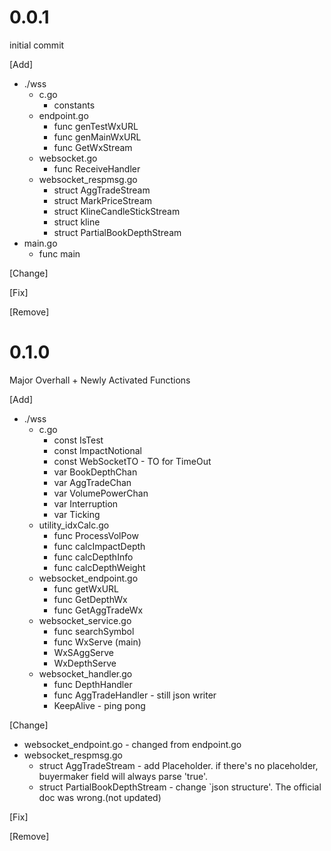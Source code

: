 # 0.0.1
<p>
initial commit
</p>

[Add]
- ./wss
  - c.go
    - constants
  - endpoint.go
    - func genTestWxURL
    - func genMainWxURL
    - func GetWxStream
  - websocket.go
    - func ReceiveHandler
  - websocket_respmsg.go
    - struct AggTradeStream
    - struct MarkPriceStream
    - struct KlineCandleStickStream
    - struct kline
    - struct PartialBookDepthStream
- main.go
  - func main

[Change]

[Fix]

[Remove]


# 0.1.0
<p>
Major Overhall + Newly Activated Functions
</p>

[Add]
- ./wss
  - c.go
    - const IsTest
    - const ImpactNotional
    - const WebSocketTO - TO for TimeOut
    - var BookDepthChan
    - var AggTradeChan
    - var VolumePowerChan
    - var Interruption
    - var Ticking
  - utility_idxCalc.go
    - func ProcessVolPow
    - func calcImpactDepth
    - func calcDepthInfo
    - func calcDepthWeight
  - websocket_endpoint.go
    - func getWxURL
    - func GetDepthWx
    - func GetAggTradeWx
  - websocket_service.go
    - func searchSymbol 
    - func WxServe (main)
    - WxSAggServe
    - WxDepthServe
  - websocket_handler.go
    - func DepthHandler
    - func AggTradeHandler  - still json writer
    - KeepAlive - ping pong 

[Change]
- websocket_endpoint.go - changed from endpoint.go
- websocket_respmsg.go
  - struct AggTradeStream - add Placeholder. if there's no placeholder, buyermaker field will always parse 'true'.
  - struct PartialBookDepthStream - change `json structure'. The official doc was wrong.(not updated)

[Fix]

[Remove]
